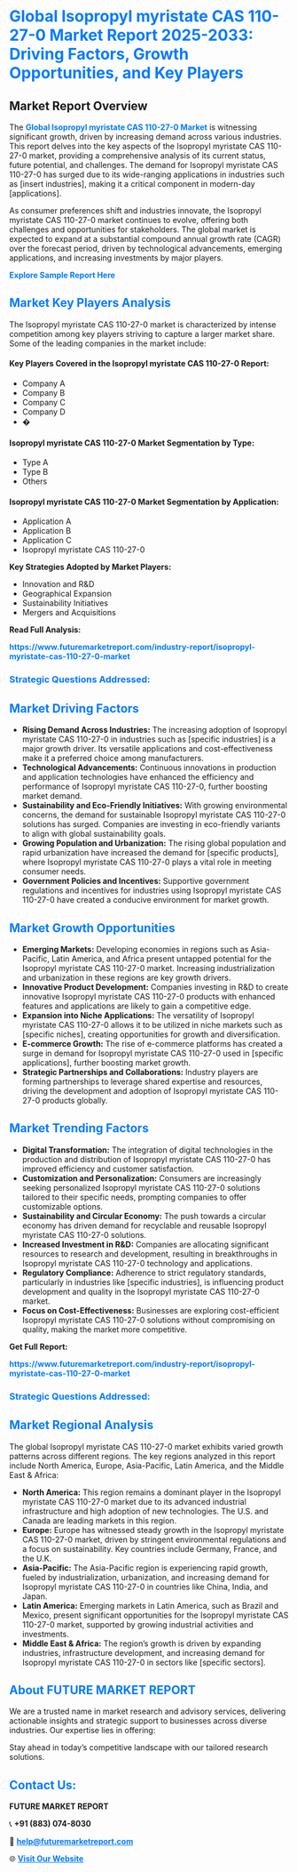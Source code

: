 <h1 style="color: #007BFF;">Global Isopropyl myristate CAS 110-27-0 Market Report 2025-2033: Driving Factors, Growth Opportunities, and Key Players</h1>

<section id="overview">
<h2>Market Report Overview</h2>
<p>The <a href="https://www.futuremarketreport.com/industry-report/isopropyl-myristate-cas-110-27-0-market" style="color: #007BFF; text-decoration: none;"><strong>Global Isopropyl myristate CAS 110-27-0 Market</strong></a> is witnessing significant growth, driven by increasing demand across various industries. This report delves into the key aspects of the Isopropyl myristate CAS 110-27-0 market, providing a comprehensive analysis of its current status, future potential, and challenges. The demand for Isopropyl myristate CAS 110-27-0 has surged due to its wide-ranging applications in industries such as [insert industries], making it a critical component in modern-day [applications].</p>
<p>As consumer preferences shift and industries innovate, the Isopropyl myristate CAS 110-27-0 market continues to evolve, offering both challenges and opportunities for stakeholders. The global market is expected to expand at a substantial compound annual growth rate (CAGR) over the forecast period, driven by technological advancements, emerging applications, and increasing investments by major players.</p>
</section>

<section id="overview">
<p><a href="https://www.futuremarketreport.com/request-sample/reportId=112227" style="color: #007BFF; text-decoration: none;"><strong>Explore Sample Report Here</strong></a></p>
</section>

<section id="key-players">
<h2 style="color: #007BFF;">Market Key Players Analysis</h2>
<p>The Isopropyl myristate CAS 110-27-0 market is characterized by intense competition among key players striving to capture a larger market share. Some of the leading companies in the market include:</p>
<h4>Key Players Covered in the Isopropyl myristate CAS 110-27-0 Report:</h4>
<ul><li>Company A</li><li>Company B</li><li>Company C</li><li>Company D</li><li>�</li></ul>
<h4>Isopropyl myristate CAS 110-27-0 Market Segmentation by Type:</h4>
<ul><li>Type A</li><li>Type B</li><li>Others</li></ul>

<h4>Isopropyl myristate CAS 110-27-0 Market Segmentation by Application:</h4>
<ul><li>Application A</li><li>Application B</li><li>Application C</li><li>Isopropyl myristate CAS 110-27-0</li></ul>
<p><strong>Key Strategies Adopted by Market Players:</strong></p>
<ul>
<li>Innovation and R&D</li>
<li>Geographical Expansion</li>
<li>Sustainability Initiatives</li>
<li>Mergers and Acquisitions</li>
</ul>
</section>

<section>
<p><strong>Read Full Analysis: </strong></p><a href="https://www.futuremarketreport.com/industry-report/isopropyl-myristate-cas-110-27-0-market" style="color: #007BFF; text-decoration: none;"><strong>https://www.futuremarketreport.com/industry-report/isopropyl-myristate-cas-110-27-0-market</strong></a>
<h3 style="color: #007BFF;">Strategic Questions Addressed:</h3>
</section>

<section id="driving-factors">
<h2 style="color: #007BFF;">Market Driving Factors</h2>
<ul>
<li><strong>Rising Demand Across Industries:</strong> The increasing adoption of Isopropyl myristate CAS 110-27-0 in industries such as [specific industries] is a major growth driver. Its versatile applications and cost-effectiveness make it a preferred choice among manufacturers.</li>
<li><strong>Technological Advancements:</strong> Continuous innovations in production and application technologies have enhanced the efficiency and performance of Isopropyl myristate CAS 110-27-0, further boosting market demand.</li>
<li><strong>Sustainability and Eco-Friendly Initiatives:</strong> With growing environmental concerns, the demand for sustainable Isopropyl myristate CAS 110-27-0 solutions has surged. Companies are investing in eco-friendly variants to align with global sustainability goals.</li>
<li><strong>Growing Population and Urbanization:</strong> The rising global population and rapid urbanization have increased the demand for [specific products], where Isopropyl myristate CAS 110-27-0 plays a vital role in meeting consumer needs.</li>
<li><strong>Government Policies and Incentives:</strong> Supportive government regulations and incentives for industries using Isopropyl myristate CAS 110-27-0 have created a conducive environment for market growth.</li>
</ul>
</section>

<section id="growth-opportunities">
<h2 style="color: #007BFF;">Market Growth Opportunities</h2>
<ul>
<li><strong>Emerging Markets:</strong> Developing economies in regions such as Asia-Pacific, Latin America, and Africa present untapped potential for the Isopropyl myristate CAS 110-27-0 market. Increasing industrialization and urbanization in these regions are key growth drivers.</li>
<li><strong>Innovative Product Development:</strong> Companies investing in R&D to create innovative Isopropyl myristate CAS 110-27-0 products with enhanced features and applications are likely to gain a competitive edge.</li>
<li><strong>Expansion into Niche Applications:</strong> The versatility of Isopropyl myristate CAS 110-27-0 allows it to be utilized in niche markets such as [specific niches], creating opportunities for growth and diversification.</li>
<li><strong>E-commerce Growth:</strong> The rise of e-commerce platforms has created a surge in demand for Isopropyl myristate CAS 110-27-0 used in [specific applications], further boosting market growth.</li>
<li><strong>Strategic Partnerships and Collaborations:</strong> Industry players are forming partnerships to leverage shared expertise and resources, driving the development and adoption of Isopropyl myristate CAS 110-27-0 products globally.</li>
</ul>
</section>

<section id="trending-factors">
<h2 style="color: #007BFF;">Market Trending Factors</h2>
<ul>
<li><strong>Digital Transformation:</strong> The integration of digital technologies in the production and distribution of Isopropyl myristate CAS 110-27-0 has improved efficiency and customer satisfaction.</li>
<li><strong>Customization and Personalization:</strong> Consumers are increasingly seeking personalized Isopropyl myristate CAS 110-27-0 solutions tailored to their specific needs, prompting companies to offer customizable options.</li>
<li><strong>Sustainability and Circular Economy:</strong> The push towards a circular economy has driven demand for recyclable and reusable Isopropyl myristate CAS 110-27-0 solutions.</li>
<li><strong>Increased Investment in R&D:</strong> Companies are allocating significant resources to research and development, resulting in breakthroughs in Isopropyl myristate CAS 110-27-0 technology and applications.</li>
<li><strong>Regulatory Compliance:</strong> Adherence to strict regulatory standards, particularly in industries like [specific industries], is influencing product development and quality in the Isopropyl myristate CAS 110-27-0 market.</li>
<li><strong>Focus on Cost-Effectiveness:</strong> Businesses are exploring cost-efficient Isopropyl myristate CAS 110-27-0 solutions without compromising on quality, making the market more competitive.</li>
</ul>
</section>

<section>
<p><strong>Get Full Report: </strong></p><a href="https://www.futuremarketreport.com/industry-report/isopropyl-myristate-cas-110-27-0-market" style="color: #007BFF; text-decoration: none;"><strong>https://www.futuremarketreport.com/industry-report/isopropyl-myristate-cas-110-27-0-market</strong></a>
<h3 style="color: #007BFF;">Strategic Questions Addressed:</h3>
</section>


<section id="regional-analysis">
<h2 style="color: #007BFF;">Market Regional Analysis</h2>
<p>The global Isopropyl myristate CAS 110-27-0 market exhibits varied growth patterns across different regions. The key regions analyzed in this report include North America, Europe, Asia-Pacific, Latin America, and the Middle East & Africa:</p>
<ul>
<li><strong>North America:</strong> This region remains a dominant player in the Isopropyl myristate CAS 110-27-0 market due to its advanced industrial infrastructure and high adoption of new technologies. The U.S. and Canada are leading markets in this region.</li>
<li><strong>Europe:</strong> Europe has witnessed steady growth in the Isopropyl myristate CAS 110-27-0 market, driven by stringent environmental regulations and a focus on sustainability. Key countries include Germany, France, and the U.K.</li>
<li><strong>Asia-Pacific:</strong> The Asia-Pacific region is experiencing rapid growth, fueled by industrialization, urbanization, and increasing demand for Isopropyl myristate CAS 110-27-0 in countries like China, India, and Japan.</li>
<li><strong>Latin America:</strong> Emerging markets in Latin America, such as Brazil and Mexico, present significant opportunities for the Isopropyl myristate CAS 110-27-0 market, supported by growing industrial activities and investments.</li>
<li><strong>Middle East & Africa:</strong> The region’s growth is driven by expanding industries, infrastructure development, and increasing demand for Isopropyl myristate CAS 110-27-0 in sectors like [specific sectors].</li>
</ul>
</section>

<footer>
<h2 style="color: #007BFF;">About FUTURE MARKET REPORT</h2>
<p>We are a trusted name in market research and advisory services, delivering actionable insights and strategic support to businesses across diverse industries. Our expertise lies in offering:</p>

<p>Stay ahead in today’s competitive landscape with our tailored research solutions.</p>

<h2 style="color: #007BFF;">Contact Us:</h2>
<p><strong>FUTURE MARKET REPORT</strong></p>
<p>📞 <strong>+91 (883) 074-8030</strong></p>
<p>📧 <strong><a href="mailto:help@futuremarketreport.com" style="color: #007BFF;">help@futuremarketreport.com</a></strong></p>
<p>🌐 <strong><a href="https://www.futuremarketreport.com/" style="color: #007BFF;">Visit Our Website</a></strong></p>
</footer>